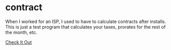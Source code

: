 # contract
When I worked for an ISP, I used to have to calculate contracts after installs. This is just a test program that calculates your taxes, prorates for the rest of the month, etc. 

[Check It Out](https://unclassed.com/contract/)
